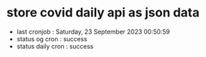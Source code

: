 # store covid daily api as json data

- last cronjob : Saturday, 23 September 2023 00:50:59
- status og cron : success
- status daily cron : success
      
      